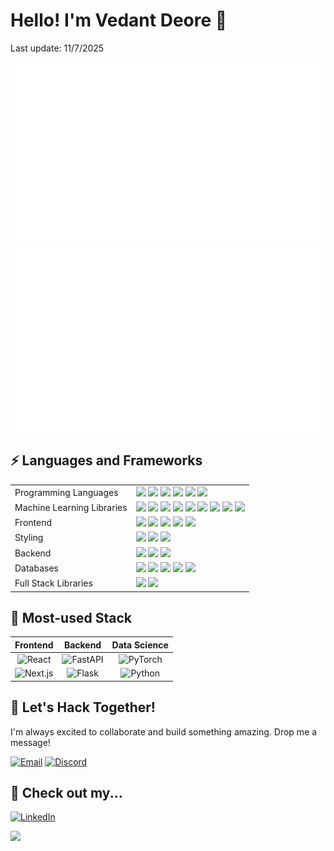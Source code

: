 # Hello! I'm Vedant Deore 👋
Last update: 11/7/2025

![](https://github.com/VedantDeore/stats/blob/master/generated/overview.svg)
![](https://github.com/VedantDeore/stats/blob/master/generated/languages.svg)

## ⚡ Languages and Frameworks
<table>
  <tr>
    <td>Programming Languages</td>
    <td>
      <img src="https://img.shields.io/badge/C-%2300599C.svg?style=flat-square&logo=c&logoColor=white"/>
      <img src="https://img.shields.io/badge/C++-%2300599C.svg?style=flat-square&logo=c%2B%2B&logoColor=white"/>
      <img src="https://img.shields.io/badge/Java-%23ED8B00.svg?style=flat-square&logo=openjdk&logoColor=white"/>
      <img src="https://img.shields.io/badge/Python-3670A0?style=flat-square&logo=python&logoColor=ffdd54"/>
      <img src="https://img.shields.io/badge/JavaScript-%23323330.svg?style=flat-square&logo=javascript&logoColor=%23F7DF1E"/>
<!--       <img src="https://img.shields.io/badge/Dart-0175C2.svg?style=flat-square&logo=dart&logoColor=white"/> -->
      <img src="https://img.shields.io/badge/typescript-%23007ACC.svg?style=flat-square&logo=typescript&logoColor=white"/>
 <!--    <img src="https://img.shields.io/badge/Haskell-%235D4F7A.svg?style=flat-square&logo=haskell&logoColor=white"/> -->
    </td>
  </tr>
    <tr>
    <td>Machine Learning Libraries</td>
    <td>
      <img src="https://img.shields.io/badge/PyTorch-EE4C2C?style=flat-square&logo=pytorch&logoColor=white"/>
      <img src="https://img.shields.io/badge/Keras-D00000.svg?style=flat-square&logo=keras&logoColor=white"/>
      <img src="https://img.shields.io/badge/TensorFlow-%23FF6F00.svg?style=flat-square&logo=tensorflow&logoColor=white"/>
      <img src="https://img.shields.io/badge/OpenCV-%235C3EE8.svg?style=flat-square&logo=opencv&logoColor=white"/>
      <img src="https://img.shields.io/badge/Pandas-150458?style=flat-square&logo=pandas&logoColor=white"/>
      <img src="https://img.shields.io/badge/Numpy-013243?style=flat-square&logo=numpy&logoColor=white"/>
      <img src="https://img.shields.io/badge/Seaborn-4C4C4C?style=flat-square&logo=seaborn&logoColor=white"/>
      <img src="https://img.shields.io/badge/Scikit%20Learn-F7931E.svg?style=flat-square&logo=scikit-learn&logoColor=white"/>
    <!--   <img src="https://img.shields.io/badge/D3.js-F9A03C.svg?style=flat-square&logo=d3dotjs&logoColor=white"/>-->
      <img src="https://img.shields.io/badge/Matplotlib-013220?style=flat-square&logo=matplotlib&logoColor=white"/>
     </td>
  </tr>
  <tr>
    <td>Frontend</td>
    <td>
      <img src="https://img.shields.io/badge/React-%2320232a.svg?style=flat-square&logo=react&logoColor=%2361DAFB"/>
   <img src="https://img.shields.io/badge/Vite-%23646CFF.svg?style=flat-square&logo=vite&logoColor=white"/> 
           <img src="https://img.shields.io/badge/Next.js-000000?style=flat-square&logo=next.js&logoColor=white"/> 
<!--       <img src="https://img.shields.io/badge/Gatsby-%23663399.svg?style=flat-square&logo=gatsby&logoColor=white"/> -->
    <img src="https://img.shields.io/badge/Vue.js-%2335495e.svg?style=flat-square&logo=vuedotjs&logoColor=%234FC08D"/> 
<!--       <img src="https://img.shields.io/badge/Nuxt.js-00C58E.svg?style=flat-square&logo=nuxtdotjs&logoColor=white"/> -->
      <img src="https://img.shields.io/badge/HTML5-%23E34F26.svg?style=flat-square&logo=html5&logoColor=white"/>
  </tr>
  <tr>
    <td>Styling</td>
    <td>
      <img src="https://img.shields.io/badge/Tailwind-38B2AC.svg?style=flat-square&logo=tailwind-css&logoColor=white"/>
      <img src="https://img.shields.io/badge/MaterialUI-0081CB.svg?style=flat-square&logo=MUI&logoColor=white"/> 
      <img src="https://img.shields.io/badge/CSS3-%231572B6.svg?style=flat-square&logo=css3&logoColor=white"/>
    </td>
  </tr>
  <tr>
    <td>Backend</td>
    <td>
<!--       <img src="https://img.shields.io/badge/express.js-%23404d59.svg?style=flat-square&logo=express&logoColor=%2361DAFB"> -->
      <img src="https://img.shields.io/badge/Flask-%23000000.svg?style=flat-square&logo=flask&logoColor=white"/>
        <img src="https://img.shields.io/badge/Django-%23000000.svg?style=flat-square&logo=django&logoColor=white"/>
        <img src="https://img.shields.io/badge/FastAPI-009688?style=flat-square&logo=fastapi&logoColor=white"/> 
    </td
     </tr>
  <tr>
    <td>Databases</td>
    <td>
       <img src="https://img.shields.io/badge/Firebase-%23039BE5.svg?style=flat-square&logo=firebase"/>
      <img src="https://img.shields.io/badge/MySQL-%23336791.svg?style=flat-square&logo=mysql&logoColor=white"/>
      <img src="https://img.shields.io/badge/Milvus-34A167?style=flat-square&logo=milvus&logoColor=white"/>
      <img src="https://img.shields.io/badge/Pinecone-0091FF?style=flat-square&logo=pinecone&logoColor=white"/>
      <img src="https://img.shields.io/badge/MongoDB-47A248?style=flat-square&logo=mongodb&logoColor=white"/>

  </tr>
  <tr>
    <td>Full Stack Libraries</td>
    <td>
       <img src="https://img.shields.io/badge/Socket.IO-%23010101.svg?style=flat-square&logo=socketdotio&logoColor=white"/> 
<!--       <img src="https://img.shields.io/badge/React%20Testing%20Library-%23CC6699.svg?style=flat-square&logo=testing-library&logoColor=white"/> -->
<!--       <img src="https://img.shields.io/badge/Jest-C21325?style=flat-square&logo=jest&logoColor=white"/> -->
      <img src="https://img.shields.io/badge/OpenAPI-6BA539?style=flat-square&logo=openapi-initiative&logoColor=white"/>
    </td>
  </tr>
</table>

<!--
**Frequently Used Technologies:**

![React Badge](https://img.shields.io/badge/React-20232A?style=flat-square&logo=react&logoColor=61DAFB)
![Next.js Badge](https://img.shields.io/badge/Next.js-000000?style=flat-square&logo=next.js&logoColor=white) 
![FastAPI Badge](https://img.shields.io/badge/FastAPI-009688?style=flat-square&logo=fastapi&logoColor=white)
![TensorFlow Badge](https://img.shields.io/badge/TensorFlow-FF6F00?style=flat-square&logo=tensorflow&logoColor=white)
![Python Badge](https://img.shields.io/badge/Python-3776AB?style=flat-square&logo=python&logoColor=yellow)
<!-- ![Node.js Badge](https://img.shields.io/badge/Node.js-43853D?style=flat-square&logo=node.js&logoColor=white)
## 🏅 Hackathon Achievements

  <div align="center">
    <img src="https://img.shields.io/badge/35-Hackathons%20Won-FFD700?style=for-the-badge&logo=trophy&logoColor=gold" alt="Hackathons Won">
    <img src="https://img.shields.io/badge/58-Hackathons%20Attended-C0C0C0?style=for-the-badge&logo=devpost&logoColor=silver" alt="Hackathons Attended">
    <img src="https://img.shields.io/badge/60%25-Win%20Rate-22C55E?style=for-the-badge&logo=checkmarksymbol&logoColor=white" alt="Win Rate">
    <a href="https://devpost.com/IdkwhatImD0ing">
      <img src="https://img.shields.io/badge/Devpost%20Profile-View%20Projects-003E54?style=for-the-badge&logo=devpost&logoColor=white" alt="Devpost Profile">
    </a>
  </div>

</div> -->


## 🌟 Most-used Stack

<div align="center">
  
| Frontend | Backend | Data Science |
|:--------:|:-------:|:------------:|
| ![React](https://skillicons.dev/icons?i=react) | ![FastAPI](https://skillicons.dev/icons?i=fastapi) | ![PyTorch](https://skillicons.dev/icons?i=pytorch) |
| ![Next.js](https://skillicons.dev/icons?i=nextjs) | ![Flask](https://skillicons.dev/icons?i=flask) | ![Python](https://skillicons.dev/icons?i=python) |

</div>

<!--## 🤝 Join Me for Hackathons!-->
## 🤝 Let's Hack Together!
<!--If you're interested in teaming up for a hackathon, feel free to reach out to me! You can contact me on:-->
I'm always excited to collaborate and build something amazing. Drop me a message!
<!-- 
[![email_badge]](mailto:vedant.deore22@vit.edu)
[![linkedin_badge]](https://linkedin.com/in/vedantdeore)
Badges 
[email_badge]: https://img.shields.io/badge/Email-D14836?style=flat-square&logo=gmail&logoColor=white
[discord_badge]: https://img.shields.io/badge/Discord-7289DA?style=flat-square&logo=discord&logoColor=white-->
[![Email](https://img.shields.io/badge/Email-Me-red?style=for-the-badge&logo=gmail&logoColor=white)](mailto:vedant.deore22@vit.edu)
[![Discord](https://img.shields.io/badge/Discord-Chat-7289DA?style=for-the-badge&logo=discord&logoColor=white)](https://discord.com/users/vedant_45%230001)

## 👀 Check out my...

[![LinkedIn](https://img.shields.io/badge/LinkedIn-Connect-0077B5?style=for-the-badge&logo=linkedin&logoColor=white)](https://linkedin.com/in/vedantdeore)
<!--
[![linkedin_badge]](https://linkedin.com/in/vedantdeore)
[![Discord](https://img.shields.io/badge/Discord-Chat-7289DA?style=for-the-badge&logo=discord&logoColor=white)](https://discord.com/users/vedant_45%230001)
<!-- Badges -->
[portfolio_badge]: https://img.shields.io/badge/Portfolio%20Website-%230077B5.svg?style=flat-square&logo=buffer&logoColor=white
[linkedin_badge]: https://img.shields.io/badge/LinkedIn-%230077B5.svg?style=flat-square&logo=linkedin&logoColor=white


<!-- <h1 align="center">Hi <img src="https://media.giphy.com/media/hvRJCLFzcasrR4ia7z/giphy.gif" width="35">, I'm Vedant Deore</h1>
<h3 align="center">A passionate developer from India</h3>
<!-- - 👋 Hi, I’m @VedantDeore
- 👀 I’m interested in ...
- 🌱 I’m currently learning ...
- 💞️ I’m looking to collaborate on ...
- 📫 How to reach me ...
- 😄 Pronouns: ...
- ⚡ Fun fact: ... ---

- 🌱 I’m currently learning **AI/ML**

- 👨‍💻 Visit my Projects at [REPOSITORY](https://repository21.netlify.app/](https://github.com/VedantDeore?tab=repositories))

- 📫 How to reach me **vedantdeore45@gmail.com**

## 🤝 Join Me for Projects!
If you're interested in teaming up for a project, feel free to reach out to me! You can contact me on:

[![LinkedIn](https://img.shields.io/badge/LinkedIn-%230077B5.svg?logo=linkedin&logoColor=white)](https://linkedin.com/in/vedantdeore) 
[![email_badge]](vedant.deore22@vit.edu)

<!-- Badges --
[email_badge]: https://img.shields.io/badge/Email-D14836?style=flat-square&logo=gmail&logoColor=white
[discord_badge]: https://img.shields.io/badge/Discord-7289DA?style=flat-square&logo=discord&logoColor=white

# 💻 Tech Stack:
![C](https://img.shields.io/badge/c-%2300599C.svg?style=for-the-badge&logo=c&logoColor=white) ![Java](https://img.shields.io/badge/java-%23ED8B00.svg?style=for-the-badge&logo=openjdk&logoColor=white) ![JavaScript](https://img.shields.io/badge/javascript-%23323330.svg?style=for-the-badge&logo=javascript&logoColor=%23F7DF1E) ![Python](https://img.shields.io/badge/python-3670A0?style=for-the-badge&logo=python&logoColor=ffdd54) ![HTML5](https://img.shields.io/badge/html5-%23E34F26.svg?style=for-the-badge&logo=html5&logoColor=white) ![Anaconda](https://img.shields.io/badge/Anaconda-%2344A833.svg?style=for-the-badge&logo=anaconda&logoColor=white) ![Bootstrap](https://img.shields.io/badge/bootstrap-%238511FA.svg?style=for-the-badge&logo=bootstrap&logoColor=white) ![Django](https://img.shields.io/badge/django-%23092E20.svg?style=for-the-badge&logo=django&logoColor=white) ![Flask](https://img.shields.io/badge/flask-%23000.svg?style=for-the-badge&logo=flask&logoColor=white) ![OpenCV](https://img.shields.io/badge/opencv-%23white.svg?style=for-the-badge&logo=opencv&logoColor=white) ![TailwindCSS](https://img.shields.io/badge/tailwindcss-%2338B2AC.svg?style=for-the-badge&logo=tailwind-css&logoColor=white) ![MySQL](https://img.shields.io/badge/mysql-4479A1.svg?style=for-the-badge&logo=mysql&logoColor=white) ![MongoDB](https://img.shields.io/badge/MongoDB-%234ea94b.svg?style=for-the-badge&logo=mongodb&logoColor=white) ![Canva](https://img.shields.io/badge/Canva-%2300C4CC.svg?style=for-the-badge&logo=Canva&logoColor=white) ![Figma](https://img.shields.io/badge/figma-%23F24E1E.svg?style=for-the-badge&logo=figma&logoColor=white) ![Matplotlib](https://img.shields.io/badge/Matplotlib-%23ffffff.svg?style=for-the-badge&logo=Matplotlib&logoColor=black) ![NumPy](https://img.shields.io/badge/numpy-%23013243.svg?style=for-the-badge&logo=numpy&logoColor=white) ![Pandas](https://img.shields.io/badge/pandas-%23150458.svg?style=for-the-badge&logo=pandas&logoColor=white) ![scikit-learn](https://img.shields.io/badge/scikit--learn-%23F7931E.svg?style=for-the-badge&logo=scikit-learn&logoColor=white) ![TensorFlow](https://img.shields.io/badge/TensorFlow-%23FF6F00.svg?style=for-the-badge&logo=TensorFlow&logoColor=white) ![Git](https://img.shields.io/badge/git-%23F05033.svg?style=for-the-badge&logo=git&logoColor=white) ![Arduino](https://img.shields.io/badge/-Arduino-00979D?style=for-the-badge&logo=Arduino&logoColor=white) ![Chart.js](https://img.shields.io/badge/chart.js-F5788D.svg?style=for-the-badge&logo=chart.js&logoColor=white) ![Insomnia](https://img.shields.io/badge/Insomnia-black?style=for-the-badge&logo=insomnia&logoColor=5849BE) ![jQuery](https://img.shields.io/badge/jquery-%230769AD.svg?style=for-the-badge&logo=jquery&logoColor=white) ![R](https://img.shields.io/badge/r-%23276DC3.svg?style=for-the-badge&logo=r&logoColor=white) ![PHP](https://img.shields.io/badge/php-%23777BB4.svg?style=for-the-badge&logo=php&logoColor=white) ![CSS3](https://img.shields.io/badge/css3-%231572B6.svg?style=for-the-badge&logo=css3&logoColor=white)
# 📊 GitHub Stats:
![](https://github-readme-stats.vercel.app/api?username=vedantdeore&theme=dark&hide_border=false&include_all_commits=false&count_private=false)<br/>
![](https://github-readme-streak-stats.herokuapp.com/?user=vedantdeore&theme=dark&hide_border=false)<br/>
![](https://github-readme-stats.vercel.app/api/top-langs/?username=vedantdeore&theme=dark&hide_border=false&include_all_commits=false&count_private=false&layout=compact)

### ✍️ Random Dev Quote
![](https://quotes-github-readme.vercel.app/api?type=horizontal&theme=dark)
-->

[![](https://visitcount.itsvg.in/api?id=vedantdeore&icon=0&color=0)](https://visitcount.itsvg.in)

<!-- Proudly created with GPRM ( https://gprm.itsvg.in ) -->


<!---
VedantDeore/VedantDeore is a ✨ special ✨ repository because its `README.md` (this file) appears on your GitHub profile.
You can click the Preview link to take a look at your changes.
--->
